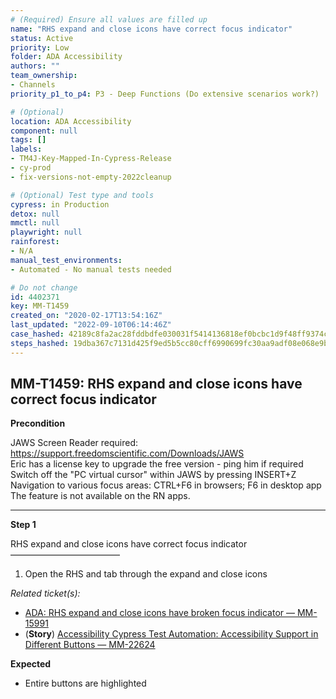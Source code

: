 ```yaml
---
# (Required) Ensure all values are filled up
name: "RHS expand and close icons have correct focus indicator"
status: Active
priority: Low
folder: ADA Accessibility
authors: ""
team_ownership: 
- Channels
priority_p1_to_p4: P3 - Deep Functions (Do extensive scenarios work?)

# (Optional)
location: ADA Accessibility
component: null
tags: []
labels: 
- TM4J-Key-Mapped-In-Cypress-Release
- cy-prod
- fix-versions-not-empty-2022cleanup

# (Optional) Test type and tools
cypress: in Production
detox: null
mmctl: null
playwright: null
rainforest: 
- N/A
manual_test_environments: 
- Automated - No manual tests needed

# Do not change
id: 4402371
key: MM-T1459
created_on: "2020-02-17T13:54:16Z"
last_updated: "2022-09-10T06:14:46Z"
case_hashed: 42189c8fa2ac28fddbdfe030031f5414136818ef0bcbc1d9f48ff9374cf59430e1cb025aae30aa99baaf23f9c34d6099
steps_hashed: 19dba367c7131d425f9ed5b5cc80cff6990699fc30aa9adf08e068e9bfe535748e3b5b2adc31ae61690c6000ed57b220
---
```


<!-- (Auto-generated) Based on frontmatter's "key" and "name" -->

## MM-T1459: RHS expand and close icons have correct focus indicator

**Precondition**

JAWS Screen Reader required: <https://support.freedomscientific.com/Downloads/JAWS>\
Eric has a license key to upgrade the free version - ping him if required\
Switch off the "PC virtual cursor" within JAWS by pressing INSERT+Z\
Navigation to various focus areas: CTRL+F6 in browsers; F6 in desktop app\
The feature is not available on the RN apps.

---

**Step 1**

RHS expand and close icons have correct focus indicator\
–––––––––––––––––––––––––

1. Open the RHS and tab through the expand and close icons

_Related ticket(s):_

- [ADA: RHS expand and close icons have broken focus indicator — MM-15991](https://mattermost.atlassian.net/browse/MM-15991)
- (**Story**) [Accessibility Cypress Test Automation: Accessibility Support in Different Buttons — MM-22624](https://mattermost.atlassian.net/browse/MM-22624)

**Expected**

- Entire buttons are highlighted
